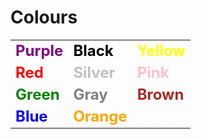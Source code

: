 # Colours

||||
|---|---|---|
|<font color='Purple' size=5>**Purple**</font>|<font color='Black' size=5>**Black**</font>|<font color='Yellow' size=5>**Yellow**</font>|
|<font color='Red' size=5>**Red**</font>|<font color='Silver' size=5>**Silver**</font>|<font color='Pink' size=5>**Pink**</font>|
|<font color='Green' size=5>**Green**</font>|<font color='Gray' size=5>**Gray**</font>|<font color='Brown' size=5>**Brown**</font>|
|<font color='Blue' size=5>**Blue**</font>|<font color='Orange' size=5>**Orange**</font>|<font color='White' size=5>**White**</font>|
